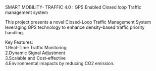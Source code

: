 SMART MOBILITY- TRAFFIC 4.0 : GPS Enabled Closed loop Traffic management system

This project presents a novel Closed-Loop Traffic Management System leveraging GPS 
technology to enhance density-based traffic priority handling.

 Key Features:    
 1.Real-Time Traffic Monitoring  
 2.Dynamic Signal Adjustment  
 3.Scalable and Cost-effective  
 4.Environmental imapacts by reducing CO2 emission.
